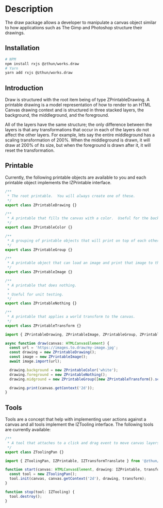 # Description

The draw package allows a developer to manipulate a canvas object similar to how applications such as The Gimp and Photoshop structure their drawings.

## Installation

```sh
# NPM
npm install rxjs @zthun/works.draw
# Yarn
yarn add rxjs @zthun/works.draw
```

## Introduction

Draw is structured with the root item being of type ZPrintableDrawing. A printable drawing is a model representation of how to render to an HTML Canvas drawing context and is structured in three stacked layers, the background, the middleground, and the foreground.

All of the layers have the same structure; the only difference between the layers is that any transformations that occur in each of the layers do not affect the other layers. For example, lets say the entire middleground has a scaling transformation of 200%. When the middleground is drawn, it will draw at 200% of its size, but when the foreground is drawn after it, it will reset the transformation.

## Printable

Currently, the following printable objects are available to you and each printable object implements the IZPrintable interface.

```ts
/**
 * The root printable.  You will always create one of these.
 */
export class ZPrintableDrawing {}

/**
 * A printable that fills the canvas with a color.  Useful for the background.
 */
export class ZPrintableColor {}

/**
 * A grouping of printable objects that will print on top of each other.
 */
export class ZPrintableGroup {}

/**
 * A printable object that can load an image and print that image to the canvas.
 */
export class ZPrintableImage {}

/**
 * A printable that does nothing.
 *
 * Useful for unit testing.
 */
export class ZPrintableNothing {}

/**
 * A printable that applies a world transform to the canvas.
 */
export class ZPrintableTransform {}
```

```ts
import { ZPrintableDrawing, ZPrintableImage, ZPrintableGroup, ZPrintableTransform, ZPrintableColor } from '@zthun/works.draw';

async function draw(canvas: HTMLCanvasElement) {
  const url = 'https://images.to.draw/my-image.jpg';
  const drawing = new ZPrintableDrawing();
  const image = new ZPrintableImage();
  await image.import(url);

  drawing.background = new ZPrintableColor('white');
  drawing.foreground = new ZPrintableNothing();
  drawing.midground = new ZPrintableGroup([new ZPrintableTransform().scale(2.0, 2.0).translate(10, 10), image]);

  drawing.print(canvas.getContext('2d'));
}
```

## Tools

Tools are a concept that help with implementing user actions against a canvas and all tools implement the IZTooling interface. The following tools are currently available:

```ts
/**
 * A tool that attaches to a click and drag event to move canvas layers.
 */
export class ZToolingPan {}
```

```ts
import { ZToolingPan, IZPrintable, IZTransformTranslate } from '@zthun/works.draw';

function start(canvas: HTMLCanvasElement, drawing: IZPrintable, transform: IZTransformTranslate) {
  const tool = new ZToolingPan();
  tool.init(canvas, canvas.getContext('2d'), drawing, transform);
}

function stop(tool: IZTooling) {
  tool.destroy();
}
```
